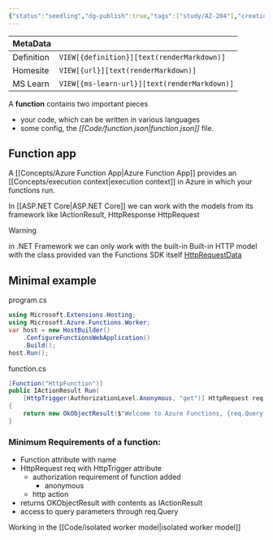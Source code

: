 ```yaml
---
{"status":"seedling","dg-publish":true,"tags":["study/AZ-204"],"creation_date":"2024-05-07 20:59","definition":"undefined","ms-learn-url":"undefined","url":"undefined","aliases":null,"permalink":"/study/explore-azure-functions-development/","dgPassFrontmatter":true}
---
```



| MetaData   |                                              |
| ---------- | -------------------------------------------- |
| Definition | `VIEW[{definition}][text(renderMarkdown)]`   |
| Homesite   | `VIEW[{url}][text(renderMarkdown)]`          |
| MS Learn   | `VIEW[{ms-learn-url}][text(renderMarkdown)]` |

A **function** contains two important pieces 
- your code, which can be written in various languages
- some config, the _[[Code/function.json\|function.json]]_ file.

## Function app

A [[Concepts/Azure Function App\|Azure Function App]] provides an [[Concepts/execution context\|execution context]] in Azure in which your functions run.

In [[ASP.NET Core\|ASP.NET Core]] we can work with the models from its framework like IActionResult, HttpResponse HttpRequest

> [!warning]
> in .NET Framework we can only work with the built-in Built-in HTTP model with the class provided van the Functions SDK itself  [HttpRequestData](https://learn.microsoft.com/en-us/dotnet/api/microsoft.azure.functions.worker.http.httprequestdata?view=azure-dotnet&preserve-view=true) 

## Minimal example
program.cs
```c#
using Microsoft.Extensions.Hosting; 
using Microsoft.Azure.Functions.Worker; 
var host = new HostBuilder() 
	.ConfigureFunctionsWebApplication() 
	.Build(); 
host.Run();
```
function.cs
```c#
[Function("HttpFunction")]
public IActionResult Run(
    [HttpTrigger(AuthorizationLevel.Anonymous, "get")] HttpRequest req)
{
    return new OkObjectResult($"Welcome to Azure Functions, {req.Query["name"]}!");
}
```

### Minimum Requirements of a function:
- Function attribute with name
- HttpRequest req  with HttpTrigger attribute  
	- authorization requirement of function added
		- anonymous
	- http action
- returns OKObjectResult with contents as IActionResult
- access to query parameters through req.Query



Working in the [[Code/isolated worker model\|isolated worker model]]
